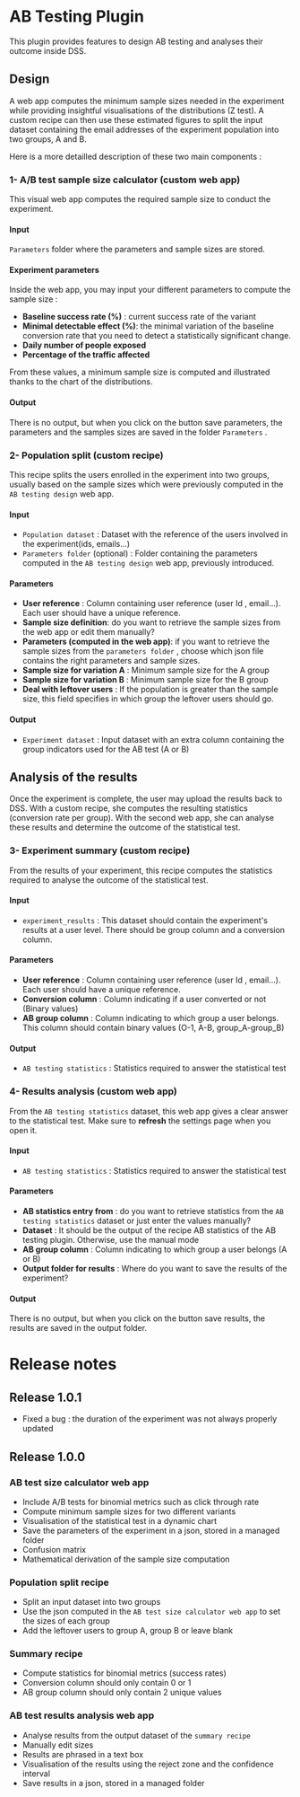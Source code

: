 # AB Testing Plugin

This plugin provides features to design AB testing and analyses their outcome inside DSS. 

## Design

A web app computes the minimum sample sizes needed in the experiment while providing insightful visualisations of the distributions (Z test). A custom recipe can then use these estimated figures to split the input dataset containing the email addresses of the experiment population into two groups, A and B. 

Here is a more detailled description of these two main components : 

### 1- A/B test sample size calculator (custom web app)

This visual web app computes the required sample size to conduct the experiment. 

#### Input

`Parameters` folder where the parameters and sample sizes are stored.

#### Experiment parameters

Inside the web app, you may input your different parameters to compute the sample size : 

* **Baseline success rate (%)** : current success rate of the variant
* **Minimal detectable effect (%)**: the minimal variation of the baseline conversion rate that you need to detect a statistically significant change.
* **Daily number of people exposed**
* **Percentage of the traffic affected**

From these values, a minimum sample size is computed and illustrated thanks to the chart of the distributions. 

#### Output

There is no output, but when you click on the button save parameters, the parameters and the samples sizes are saved in the folder `Parameters` .

### 2- Population split (custom recipe)

This recipe splits the users enrolled in the experiment into two groups, usually based on the sample sizes which were previously computed in the `AB testing design` web app. 

#### Input

* `Population dataset` : Dataset with the reference of the users involved in the experiment(ids, emails...)
* `Parameters folder` (optional) : Folder containing the parameters computed in the `AB testing design` web app, previously introduced. 

#### Parameters

* **User reference** : Column containing user reference (user Id , email...). Each user should have a unique reference.
* **Sample size definition**: do you want to retrieve the sample sizes from the web app or edit them manually? 
* **Parameters (computed in the web app)**: if you want to retrieve the sample sizes from the `parameters folder` , choose which json file contains the right parameters and sample sizes. 
* **Sample size for variation A** : Minimum sample size for the A group
* **Sample size for variation B** : Minimum sample size for the B group
* **Deal with leftover users** :  If the population is greater than the sample size, this field specifies in which group the leftover users should go.

#### Output

* `Experiment dataset` : Input dataset with an extra column containing the group indicators used for the AB test (A or B)

## Analysis of the results

Once the experiment is complete, the user may upload the results back to DSS. With a custom recipe, she computes the resulting statistics (conversion rate per group). With the second web app, she can analyse these results and determine the outcome of the statistical test. 

### 3- Experiment summary (custom recipe) 

From the results of your experiment, this recipe computes the statistics required to analyse the outcome of the statistical test.

#### Input

* `experiment_results` : This dataset should contain the experiment's results at a user level. There should be group column and a conversion column. 

#### Parameters

* **User reference** : Column containing user reference (user Id , email...). Each user should have a unique reference.
* **Conversion column** : Column indicating if a user converted or not (Binary values)
* **AB group column** : Column indicating to which group a user belongs. This column should contain binary values (O-1, A-B, group_A-group_B)

#### Output

* `AB testing statistics` : Statistics required to answer the statistical test

### 4- Results analysis (custom web app)

From the `AB testing statistics` dataset, this web app gives a clear answer to the statistical test. Make sure to **refresh** the settings page when you open it.  

#### Input

* `AB testing statistics` : Statistics required to answer the statistical test

#### Parameters

* **AB statistics entry from** : do you want to retrieve statistics from the `AB testing statistics` dataset or just enter the values manually?
* **Dataset** : It should be the output of the recipe AB statistics of the AB testing plugin. Otherwise, use the manual mode
* **AB group column** : Column indicating to which group a user belongs (A or B)
* **Output folder for results** :  Where do you want to save the results of the experiment?

#### Output

There is no output, but when you click on the button save results, the results are saved in the output folder. 

# Release notes
## Release 1.0.1
- Fixed a bug : the duration of the experiment was not always properly updated

## Release 1.0.0 
### AB test size calculator web app
- Include A/B tests for binomial metrics such as click through rate
- Compute minimum sample sizes for two different variants 
- Visualisation of the statistical test in a dynamic chart
- Save the parameters of the experiment in a json, stored in a managed folder
- Confusion matrix
- Mathematical derivation of the sample size computation


### Population split recipe
- Split an input dataset into two groups
- Use the json computed in the `AB test size calculator web app` to set the sizes of each group
- Add the leftover users to group A, group B or leave blank

### Summary recipe
- Compute statistics for binomial metrics (success rates)
- Conversion column should only contain 0 or 1
- AB group column should only contain 2 unique values

### AB test results analysis web app
- Analyse results from the output dataset of the `summary recipe`
- Manually edit sizes
- Results are phrased in a text box
- Visualisation of the results using the reject zone and the confidence interval
- Save results in a json, stored in a managed folder

